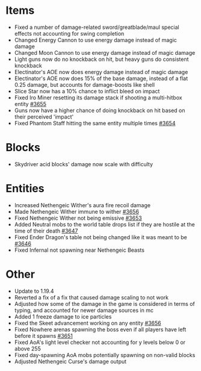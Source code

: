 # Items
* Fixed a number of damage-related sword/greatblade/maul special effects not accounting for swing completion
* Changed Energy Cannon to use energy damage instead of magic damage
* Changed Moon Cannon to use energy damage instead of magic damage
* Light guns now do no knockback on hit, but heavy guns do consistent knockback
* Electinator's AOE now does energy damage instead of magic damage
* Electinator's AOE now does 15% of the base damage, instead of a flat 0.25 damage, but accounts for damage-boosts like shell
* Slice Star now has a 10% chance to inflict bleed on impact
* Fixed Iro Miner resetting its damage stack if shooting a multi-hitbox entity [#3655](https://github.com/Tslat/Advent-Of-Ascension/issues/3655 "Github issues #3655")
* Guns now have a higher chance of doing knockback on hit based on their perceived 'impact'
* Fixed Phantom Staff hitting the same entity multiple times [#3654](https://github.com/Tslat/Advent-Of-Ascension/issues/3654 "Github issues #3654")

# Blocks
* Skydriver acid blocks' damage now scale with difficulty

# Entities
* Increased Nethengeic Wither's aura fire recoil damage
* Made Nethengeic Wither immune to wither [#3656](https://github.com/Tslat/Advent-Of-Ascension/issues/3656 "Github issues #3656")
* Fixed Nethengeic Wither not being emissive [#3653](https://github.com/Tslat/Advent-Of-Ascension/issues/3653 "Github issues #3653")
* Added Neutral mobs to the world table drops list if they are hostile at the time of their death [#3647](https://github.com/Tslat/Advent-Of-Ascension/issues/3647 "Github issues #3647")
* Fixed Ender Dragon's table not being changed like it was meant to be [#3646](https://github.com/Tslat/Advent-Of-Ascension/issues/3646 "Github issues #3646")
* Fixed Infernal not spawning near Nethengeic Beasts

# Other
* Update to 1.19.4
* Reverted a fix of a fix that caused damage scaling to not work
* Adjusted how some of the damage in the game is considered in terms of typing, and accounted for newer damage sources in mc
* Added 1 freeze damage to ice particles
* Fixed the Skeet advancement working on any entity [#3656](https://github.com/Tslat/Advent-Of-Ascension/issues/3657 "Github issues #3657")
* Fixed Nowhere arenas spawning the boss even if all players have left before it spawns [#3651](https://github.com/Tslat/Advent-Of-Ascension/issues/3651 "Github issues #3651")
* Fixed AoA's light level checker not accounting for y levels below 0 or above 255
* Fixed day-spawning AoA mobs potentially spawning on non-valid blocks
* Adjusted Nethengeic Curse's damage output